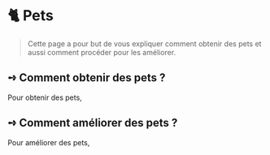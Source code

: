 # 🐈​ Pets
> Cette page a pour but de vous expliquer comment obtenir des pets et aussi comment procéder pour les améliorer.

## **➺** Comment obtenir des pets ?
Pour obtenir des pets,

## **➺** Comment améliorer des pets ?
Pour améliorer des pets,
